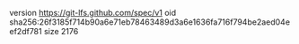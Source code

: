 version https://git-lfs.github.com/spec/v1
oid sha256:26f3185f714b90a6e71eb78463489d3a6e1636fa716f794be2aed04eef2df781
size 2176
